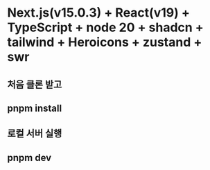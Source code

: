 # Next.js(v15.0.3) + React(v19) + TypeScript + node 20 + shadcn + tailwind + Heroicons + zustand + swr

## 처음 클론 받고

## pnpm install

## 로컬 서버 실행

## pnpm dev
